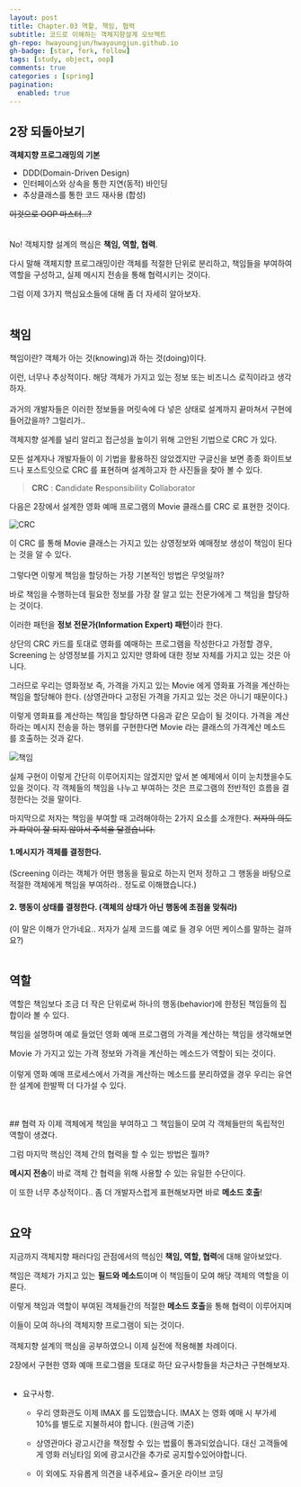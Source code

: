 ```yaml
---
layout: post
title: Chapter.03 역할, 책임, 협력
subtitle: 코드로 이해하는 객체지향설계 오브젝트
gh-repo: hwayoungjun/hwayoungjun.github.io
gh-badge: [star, fork, follow]
tags: [study, object, oop]
comments: true
categories : [spring]
pagination: 
  enabled: true
---
```


## 2장 되돌아보기
**객체지향 프로그래밍의 기본**
- DDD(Domain-Driven Design)
- 인터페이스와 상속을 통한 지연(동적) 바인딩       
- 추상클래스를 통한 코드 재사용 (합성)

~~이것으로 OOP 마스터...?~~
<br>
<br>
<br>
No! 객체지향 설계의 핵심은 **책임, 역할, 협력**.

다시 말해 객체지향 프로그래밍이란
객체를 적절한 단위로 분리하고, 책임들을 부여하여 역할을 구성하고, 실제 메시지 전송을 통해 협력시키는 것이다.

그럼 이제 3가지 핵심요소들에 대해 좀 더 자세히 알아보자.
<br>
<br>
## 책임
책임이란? 객체가 아는 것(knowing)과 하는 것(doing)이다.

이런, 너무나 추상적이다. 해당 객체가 가지고 있는 정보 또는 비즈니스 로직이라고 생각하자.
<br>
<br>
과거의 개발자들은 이러한 정보들을 머릿속에 다 넣은 상태로 설계까지 끝마쳐서 구현에 들어갔을까? 그럴리가..

객체지향 설계를 널리 알리고 접근성을 높이기 위해 고안된 기법으로 CRC 가 있다. 

모든 설계자나 개발자들이 이 기법을 활용하진 않았겠지만 구글신을 보면 종종 화이트보드나 포스트잇으로 CRC 를 표현하며 설계하고자 한 사진들을 찾아 볼 수 있다.

> **CRC** : **C**andidate **R**esponsibility **C**ollaborator

다음은 2장에서 설계한 영화 예매 프로그램의 Movie 클래스를 CRC 로 표현한 것이다.

![CRC](https://hwayoungjun.github.io/img/CRC.png)

이 CRC 를 통해 Movie 클래스는 가지고 있는 상영정보와 예매정보 생성이 책임이 된다는 것을 알 수 있다.
<br>
<br>
그렇다면 이렇게 책임을 할당하는 가장 기본적인 방법은 무엇일까?

바로 책임을 수행하는데 필요한 정보를 가장 잘 알고 있는 전문가에게 그 책임을 할당하는 것이다.

이러한 패턴을 **정보 전문가(Information Expert) 패턴**이라 한다.

상단의 CRC 카드를 토대로 영화를 예매하는 프로그램을 작성한다고 가정할 경우, Screening 는 상영정보를 가지고 있지만 영화에 대한 정보 자체를 가지고 있는 것은 아니다. 

그러므로 우리는 영화정보 즉, 가격을 가지고 있는 Movie 에게 영화표 가격을 계산하는 책임을 할당해야 한다. (상영관마다 고정된 가격을 가지고 있는 것은 아니기 때문이다.)

이렇게 영화표를 계산하는 책임을 할당하면 다음과 같은 모습이 될 것이다. 가격을 계산하라는 메시지 전송을 하는 행위를 구현한다면 Movie 라는 클래스의 가격계산 메소드를 호출하는 것과 같다.

![책임](https://hwayoungjun.github.io/img/책임.PNG)

실제 구현이 이렇게 간단히 이루어지지는 않겠지만 앞서 본 예제에서 이미 눈치챘을수도 있을 것이다. 각 객체들의 책임을 나누고 부여하는 것은 프로그램의 전반적인 흐름을 결정한다는 것을 말이다. 

마지막으로 저자는 책임을 부여할 때 고려해야하는 2가지 요소를 소개한다. ~~저자의 의도가 파악이 잘 되지 않아서 주석을 달겠습니다.~~

#### 1.메시지가 객체를 결정한다.
(Screening 이라는 객체가 어떤 행동을 필요로 하는지 먼저 정하고 그 행동을 바탕으로 적절한 객체에게 책임을 부여하라.. 정도로 이해했습니다.)

#### 2. 행동이 상태를 결정한다. (객체의 상태가 아닌 행동에 초점을 맞춰라)
(이 말은 이해가 안가네요.. 저자가 실제 코드를 예로 들 경우 어떤 케이스를 말하는 걸까요?)
<br>
<br>
## 역할
역할은 책임보다 조금 더 작은 단위로써 하나의 행동(behavior)에 한정된 책임들의 집합이라 볼 수 있다.

책임을 설명하며 예로 들었던 영화 예매 프로그램의 가격을 계산하는 책임을 생각해보면

Movie 가 가지고 있는 가격 정보와 가격을 계산하는 메소드가 역할이 되는 것이다. 
<br>
<br>
이렇게 영화 예매 프로세스에서 가격을 계산하는 메소드를 분리하였을 경우 우리는 유연한 설계에 한발짝 더 다가설 수 있다.

<br>
<br>
## 협력
자 이제 객체에게 책임을 부여하고 그 책임들이 모여 각 객체들만의 독립적인 역할이 생겼다. 

그럼 마지막 핵심인 객체 간의 협력을 할 수 있는 방법은 뭘까?

**메시지 전송**이 바로 객체 간 협력을 위해 사용할 수 있는 유일한 수단이다.

이 또한 너무 추상적이다.. 좀 더 개발자스럽게 표현해보자면 바로 **메소드 호출**!
<br>
<br>


## 요약
지금까지 객체지향 패러다임 관점에서의 핵심인 **책임, 역할, 협력**에 대해 알아보았다.

책임은 객체가 가지고 있는 **필드와 메소드**이며 이 책임들이 모여 해당 객체의 역할을 이룬다.

이렇게 책임과 역할이 부여된 객체들간의 적절한 **메소드 호출**을 통해 협력이 이루어지며

이들이 모여 하나의 객체지향 프로그램이 되는 것이다.
<br>
<br>
객체지향 설계의 핵심을 공부하였으니 이제 실전에 적용해볼 차례이다.

2장에서 구현한 영화 예매 프로그램을 토대로 하단 요구사항들을 차근차근 구현해보자.
<br>
<br>
- 요구사항.

  + 우리 영화관도 이제 IMAX 를 도입했습니다. IMAX 는 영화 예매 시 부가세 10%를 별도로 지불하셔야 합니다. (원금액 기준) 
  
  + 상영관마다 광고시간을 책정할 수 있는 법률이 통과되었습니다. 대신 고객들에게 영화 러닝타임 외에 광고시간을 추가로 공지할수있어야합니다.
  
  + 이 외에도 자유롭게 의견을 내주세요~ 즐거운 라이브 코딩
  

